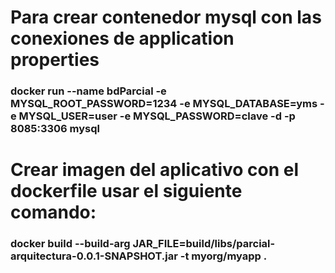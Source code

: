 # Para crear contenedor mysql con las conexiones de application properties
### docker run --name bdParcial -e MYSQL_ROOT_PASSWORD=1234 -e MYSQL_DATABASE=yms -e MYSQL_USER=user -e MYSQL_PASSWORD=clave -d -p 8085:3306 mysql

# Crear imagen del aplicativo con el dockerfile usar el siguiente comando:
### docker build --build-arg JAR_FILE=build/libs/parcial-arquitectura-0.0.1-SNAPSHOT.jar -t myorg/myapp .

